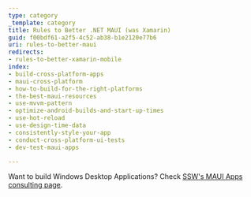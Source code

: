 ```yaml
---
type: category
_template: category
title: Rules to Better .NET MAUI (was Xamarin)
guid: f00bdf61-a2f5-4c52-ab38-b1e2120e77b6
uri: rules-to-better-maui
redirects:
- rules-to-better-xamarin-mobile
index:
- build-cross-platform-apps
- maui-cross-platform
- how-to-build-for-the-right-platforms
- the-best-maui-resources
- use-mvvm-pattern
- optimize-android-builds-and-start-up-times
- use-hot-reload
- use-design-time-data
- consistently-style-your-app
- conduct-cross-platform-ui-tests
- dev-test-maui-apps

---
```


Want to build Windows Desktop Applications? Check [SSW's MAUI Apps consulting page](https://ssw.com.au/consulting/desktop-development).
